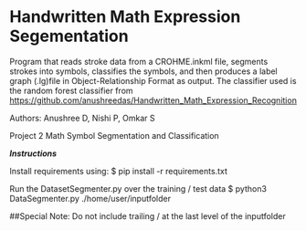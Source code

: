 # Handwritten Math Expression Segementation

Program that reads stroke data from a CROHME.inkml file, segments strokes into symbols, classifies the symbols, and then produces a label graph (.lg)file in Object-Relationship Format as output. The classifier used is the random forest classifier from https://github.com/anushreedas/Handwritten_Math_Expression_Recognition

Authors: Anushree D, Nishi P, Omkar S

Project 2 Math Symbol Segmentation and Classification

*****************Instructions*****************

Install requirements using:
    $ pip install -r requirements.txt

Run the DatasetSegmenter.py over the training / test data
    $ python3 DataSegmenter.py ./home/user/inputfolder

##Special Note: Do not include trailing / at the last level of the inputfolder
